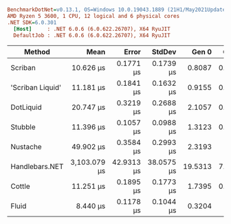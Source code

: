 ``` ini

BenchmarkDotNet=v0.13.1, OS=Windows 10.0.19043.1889 (21H1/May2021Update)
AMD Ryzen 5 3600, 1 CPU, 12 logical and 6 physical cores
.NET SDK=6.0.301
  [Host]     : .NET 6.0.6 (6.0.622.26707), X64 RyuJIT
  DefaultJob : .NET 6.0.6 (6.0.622.26707), X64 RyuJIT


```
|           Method |         Mean |      Error |     StdDev |   Gen 0 |  Gen 1 | Allocated |
|----------------- |-------------:|-----------:|-----------:|--------:|-------:|----------:|
|          Scriban |    10.626 μs |  0.1771 μs |  0.1739 μs |  0.8087 | 0.0305 |      7 KB |
| &#39;Scriban Liquid&#39; |    11.181 μs |  0.1841 μs |  0.1632 μs |  0.9155 | 0.0305 |      8 KB |
|        DotLiquid |    20.747 μs |  0.3219 μs |  0.2688 μs |  2.1057 | 0.0305 |     17 KB |
|          Stubble |    11.396 μs |  0.1057 μs |  0.0988 μs |  1.3123 | 0.0153 |     11 KB |
|         Nustache |    49.902 μs |  0.3584 μs |  0.2993 μs |  2.3193 |      - |     20 KB |
|   Handlebars.NET | 3,103.079 μs | 42.9313 μs | 38.0575 μs | 19.5313 | 7.8125 |    162 KB |
|           Cottle |    11.251 μs |  0.1895 μs |  0.1773 μs |  1.7395 | 0.0458 |     14 KB |
|            Fluid |     8.440 μs |  0.1178 μs |  0.1044 μs |  0.3204 |      - |      3 KB |
